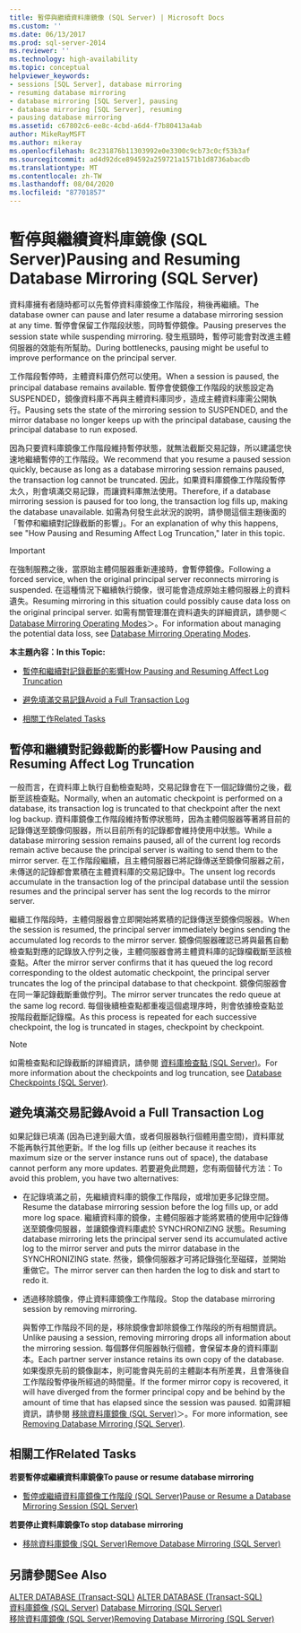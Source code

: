 ```yaml
---
title: 暫停與繼續資料庫鏡像 (SQL Server) | Microsoft Docs
ms.custom: ''
ms.date: 06/13/2017
ms.prod: sql-server-2014
ms.reviewer: ''
ms.technology: high-availability
ms.topic: conceptual
helpviewer_keywords:
- sessions [SQL Server], database mirroring
- resuming database mirroring
- database mirroring [SQL Server], pausing
- database mirroring [SQL Server], resuming
- pausing database mirroring
ms.assetid: c67802c6-ee8c-4cbd-a6d4-f7b80413a4ab
author: MikeRayMSFT
ms.author: mikeray
ms.openlocfilehash: 8c231876b11303992e0e3300c9cb73c0cf53b3af
ms.sourcegitcommit: ad4d92dce894592a259721a1571b1d8736abacdb
ms.translationtype: MT
ms.contentlocale: zh-TW
ms.lasthandoff: 08/04/2020
ms.locfileid: "87701857"
---
```

# <a name="pausing-and-resuming-database-mirroring-sql-server"></a><span data-ttu-id="32efc-102">暫停與繼續資料庫鏡像 (SQL Server)</span><span class="sxs-lookup"><span data-stu-id="32efc-102">Pausing and Resuming Database Mirroring (SQL Server)</span></span>
  <span data-ttu-id="32efc-103">資料庫擁有者隨時都可以先暫停資料庫鏡像工作階段，稍後再繼續。</span><span class="sxs-lookup"><span data-stu-id="32efc-103">The database owner can pause and later resume a database mirroring session at any time.</span></span> <span data-ttu-id="32efc-104">暫停會保留工作階段狀態，同時暫停鏡像。</span><span class="sxs-lookup"><span data-stu-id="32efc-104">Pausing preserves the session state while suspending mirroring.</span></span> <span data-ttu-id="32efc-105">發生瓶頸時，暫停可能會對改進主體伺服器的效能有所幫助。</span><span class="sxs-lookup"><span data-stu-id="32efc-105">During bottlenecks, pausing might be useful to improve performance on the principal server.</span></span>  
  
 <span data-ttu-id="32efc-106">工作階段暫停時，主體資料庫仍然可以使用。</span><span class="sxs-lookup"><span data-stu-id="32efc-106">When a session is paused, the principal database remains available.</span></span> <span data-ttu-id="32efc-107">暫停會使鏡像工作階段的狀態設定為 SUSPENDED，鏡像資料庫不再與主體資料庫同步，造成主體資料庫需公開執行。</span><span class="sxs-lookup"><span data-stu-id="32efc-107">Pausing sets the state of the mirroring session to SUSPENDED, and the mirror database no longer keeps up with the principal database, causing the principal database to run exposed.</span></span>  
  
 <span data-ttu-id="32efc-108">因為只要資料庫鏡像工作階段維持暫停狀態，就無法截斷交易記錄，所以建議您快速地繼續暫停的工作階段。</span><span class="sxs-lookup"><span data-stu-id="32efc-108">We recommend that you resume a paused session quickly, because as long as a database mirroring session remains paused, the transaction log cannot be truncated.</span></span> <span data-ttu-id="32efc-109">因此，如果資料庫鏡像工作階段暫停太久，則會填滿交易記錄，而讓資料庫無法使用。</span><span class="sxs-lookup"><span data-stu-id="32efc-109">Therefore, if a database mirroring session is paused for too long, the transaction log fills up, making the database unavailable.</span></span> <span data-ttu-id="32efc-110">如需為何發生此狀況的說明，請參閱這個主題後面的「暫停和繼續對記錄截斷的影響」。</span><span class="sxs-lookup"><span data-stu-id="32efc-110">For an explanation of why this happens, see "How Pausing and Resuming Affect Log Truncation," later in this topic.</span></span>  
  
> [!IMPORTANT]  
>  <span data-ttu-id="32efc-111">在強制服務之後，當原始主體伺服器重新連接時，會暫停鏡像。</span><span class="sxs-lookup"><span data-stu-id="32efc-111">Following a forced service, when the original principal server reconnects mirroring is suspended.</span></span> <span data-ttu-id="32efc-112">在這種情況下繼續執行鏡像，很可能會造成原始主體伺服器上的資料遺失。</span><span class="sxs-lookup"><span data-stu-id="32efc-112">Resuming mirroring in this situation could possibly cause data loss on the original principal server.</span></span> <span data-ttu-id="32efc-113">如需有關管理潛在資料遺失的詳細資訊，請參閱＜ [Database Mirroring Operating Modes](database-mirroring-operating-modes.md)＞。</span><span class="sxs-lookup"><span data-stu-id="32efc-113">For information about managing the potential data loss, see [Database Mirroring Operating Modes](database-mirroring-operating-modes.md).</span></span>  
  
 <span data-ttu-id="32efc-114">**本主題內容：**</span><span class="sxs-lookup"><span data-stu-id="32efc-114">**In this Topic:**</span></span>  
  
-   [<span data-ttu-id="32efc-115">暫停和繼續對記錄截斷的影響</span><span class="sxs-lookup"><span data-stu-id="32efc-115">How Pausing and Resuming Affect Log Truncation</span></span>](#EffectOnLogTrunc)  
  
-   [<span data-ttu-id="32efc-116">避免填滿交易記錄</span><span class="sxs-lookup"><span data-stu-id="32efc-116">Avoid a Full Transaction Log</span></span>](#AvoidFullLog)  
  
-   [<span data-ttu-id="32efc-117">相關工作</span><span class="sxs-lookup"><span data-stu-id="32efc-117">Related Tasks</span></span>](#RelatedTasks)  
  
##  <a name="how-pausing-and-resuming-affect-log-truncation"></a><a name="EffectOnLogTrunc"></a> <span data-ttu-id="32efc-118">暫停和繼續對記錄截斷的影響</span><span class="sxs-lookup"><span data-stu-id="32efc-118">How Pausing and Resuming Affect Log Truncation</span></span>  
 <span data-ttu-id="32efc-119">一般而言，在資料庫上執行自動檢查點時，交易記錄會在下一個記錄備份之後，截斷至該檢查點。</span><span class="sxs-lookup"><span data-stu-id="32efc-119">Normally, when an automatic checkpoint is performed on a database, its transaction log is truncated to that checkpoint after the next log backup.</span></span> <span data-ttu-id="32efc-120">資料庫鏡像工作階段維持暫停狀態時，因為主體伺服器等著將目前的記錄傳送至鏡像伺服器，所以目前所有的記錄都會維持使用中狀態。</span><span class="sxs-lookup"><span data-stu-id="32efc-120">While a database mirroring session remains paused, all of the current log records remain active because the principal server is waiting to send them to the mirror server.</span></span> <span data-ttu-id="32efc-121">在工作階段繼續，且主體伺服器已將記錄傳送至鏡像伺服器之前，未傳送的記錄都會累積在主體資料庫的交易記錄中。</span><span class="sxs-lookup"><span data-stu-id="32efc-121">The unsent log records accumulate in the transaction log of the principal database until the session resumes and the principal server has sent the log records to the mirror server.</span></span>  
  
 <span data-ttu-id="32efc-122">繼續工作階段時，主體伺服器會立即開始將累積的記錄傳送至鏡像伺服器。</span><span class="sxs-lookup"><span data-stu-id="32efc-122">When the session is resumed, the principal server immediately begins sending the accumulated log records to the mirror server.</span></span> <span data-ttu-id="32efc-123">鏡像伺服器確認已將與最舊自動檢查點對應的記錄放入佇列之後，主體伺服器會將主體資料庫的記錄檔截斷至該檢查點。</span><span class="sxs-lookup"><span data-stu-id="32efc-123">After the mirror server confirms that it has queued the log record corresponding to the oldest automatic checkpoint, the principal server truncates the log of the principal database to that checkpoint.</span></span> <span data-ttu-id="32efc-124">鏡像伺服器會在同一筆記錄截斷重做佇列。</span><span class="sxs-lookup"><span data-stu-id="32efc-124">The mirror server truncates the redo queue at the same log record.</span></span> <span data-ttu-id="32efc-125">每個後續檢查點都重複這個處理序時，則會依據檢查點並按階段截斷記錄檔。</span><span class="sxs-lookup"><span data-stu-id="32efc-125">As this process is repeated for each successive checkpoint, the log is truncated in stages, checkpoint by checkpoint.</span></span>  
  
> [!NOTE]  
>  <span data-ttu-id="32efc-126">如需檢查點和記錄截斷的詳細資訊，請參閱 [資料庫檢查點 &#40;SQL Server&#41;](../../relational-databases/logs/database-checkpoints-sql-server.md)。</span><span class="sxs-lookup"><span data-stu-id="32efc-126">For more information about the checkpoints and log truncation, see [Database Checkpoints &#40;SQL Server&#41;](../../relational-databases/logs/database-checkpoints-sql-server.md).</span></span>  
  
##  <a name="avoid-a-full-transaction-log"></a><a name="AvoidFullLog"></a> <span data-ttu-id="32efc-127">避免填滿交易記錄</span><span class="sxs-lookup"><span data-stu-id="32efc-127">Avoid a Full Transaction Log</span></span>  
 <span data-ttu-id="32efc-128">如果記錄已填滿 (因為已達到最大值，或者伺服器執行個體用盡空間)，資料庫就不能再執行其他更新。</span><span class="sxs-lookup"><span data-stu-id="32efc-128">If the log fills up (either because it reaches its maximum size or the server instance runs out of space), the database cannot perform any more updates.</span></span> <span data-ttu-id="32efc-129">若要避免此問題，您有兩個替代方法：</span><span class="sxs-lookup"><span data-stu-id="32efc-129">To avoid this problem, you have two alternatives:</span></span>  
  
-   <span data-ttu-id="32efc-130">在記錄填滿之前，先繼續資料庫的鏡像工作階段，或增加更多記錄空間。</span><span class="sxs-lookup"><span data-stu-id="32efc-130">Resume the database mirroring session before the log fills up, or add more log space.</span></span> <span data-ttu-id="32efc-131">繼續資料庫的鏡像，主體伺服器才能將累積的使用中記錄傳送至鏡像伺服器，並讓鏡像資料庫處於 SYNCHRONIZING 狀態。</span><span class="sxs-lookup"><span data-stu-id="32efc-131">Resuming database mirroring lets the principal server send its accumulated active log to the mirror server and puts the mirror database in the SYNCHRONIZING state.</span></span> <span data-ttu-id="32efc-132">然後，鏡像伺服器才可將記錄強化至磁碟，並開始重做它。</span><span class="sxs-lookup"><span data-stu-id="32efc-132">The mirror server can then harden the log to disk and start to redo it.</span></span>  
  
-   <span data-ttu-id="32efc-133">透過移除鏡像，停止資料庫鏡像工作階段。</span><span class="sxs-lookup"><span data-stu-id="32efc-133">Stop the database mirroring session by removing mirroring.</span></span>  
  
     <span data-ttu-id="32efc-134">與暫停工作階段不同的是，移除鏡像會卸除鏡像工作階段的所有相關資訊。</span><span class="sxs-lookup"><span data-stu-id="32efc-134">Unlike pausing a session, removing mirroring drops all information about the mirroring session.</span></span> <span data-ttu-id="32efc-135">每個夥伴伺服器執行個體，會保留本身的資料庫副本。</span><span class="sxs-lookup"><span data-stu-id="32efc-135">Each partner server instance retains its own copy of the database.</span></span> <span data-ttu-id="32efc-136">如果復原先前的鏡像副本，則可能會與先前的主體副本有所差異，且會落後自工作階段暫停後所經過的時間量。</span><span class="sxs-lookup"><span data-stu-id="32efc-136">If the former mirror copy is recovered, it will have diverged from the former principal copy and be behind by the amount of time that has elapsed since the session was paused.</span></span> <span data-ttu-id="32efc-137">如需詳細資訊，請參閱 [移除資料庫鏡像 &#40;SQL Server&#41;](database-mirroring-sql-server.md)＞。</span><span class="sxs-lookup"><span data-stu-id="32efc-137">For more information, see [Removing Database Mirroring &#40;SQL Server&#41;](database-mirroring-sql-server.md).</span></span>  
  
##  <a name="related-tasks"></a><a name="RelatedTasks"></a> <span data-ttu-id="32efc-138">相關工作</span><span class="sxs-lookup"><span data-stu-id="32efc-138">Related Tasks</span></span>  
 <span data-ttu-id="32efc-139">**若要暫停或繼續資料庫鏡像**</span><span class="sxs-lookup"><span data-stu-id="32efc-139">**To pause or resume database mirroring**</span></span>  
  
-   [<span data-ttu-id="32efc-140">暫停或繼續資料庫鏡像工作階段 &#40;SQL Server&#41;</span><span class="sxs-lookup"><span data-stu-id="32efc-140">Pause or Resume a Database Mirroring Session &#40;SQL Server&#41;</span></span>](pause-or-resume-a-database-mirroring-session-sql-server.md)  
  
 <span data-ttu-id="32efc-141">**若要停止資料庫鏡像**</span><span class="sxs-lookup"><span data-stu-id="32efc-141">**To stop database mirroring**</span></span>  
  
-   [<span data-ttu-id="32efc-142">移除資料庫鏡像 &#40;SQL Server&#41;</span><span class="sxs-lookup"><span data-stu-id="32efc-142">Remove Database Mirroring &#40;SQL Server&#41;</span></span>](remove-database-mirroring-sql-server.md)  
  
## <a name="see-also"></a><span data-ttu-id="32efc-143">另請參閱</span><span class="sxs-lookup"><span data-stu-id="32efc-143">See Also</span></span>  
 <span data-ttu-id="32efc-144">[ALTER DATABASE &#40;Transact-SQL&#41;](/sql/t-sql/statements/alter-database-transact-sql) </span><span class="sxs-lookup"><span data-stu-id="32efc-144">[ALTER DATABASE &#40;Transact-SQL&#41;](/sql/t-sql/statements/alter-database-transact-sql) </span></span>  
 <span data-ttu-id="32efc-145">[資料庫鏡像 &#40;SQL Server&#41;](database-mirroring-sql-server.md) </span><span class="sxs-lookup"><span data-stu-id="32efc-145">[Database Mirroring &#40;SQL Server&#41;](database-mirroring-sql-server.md) </span></span>  
 [<span data-ttu-id="32efc-146">移除資料庫鏡像 &#40;SQL Server&#41;</span><span class="sxs-lookup"><span data-stu-id="32efc-146">Removing Database Mirroring &#40;SQL Server&#41;</span></span>](database-mirroring-sql-server.md)  
  
  
